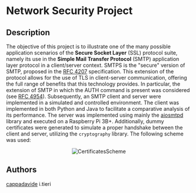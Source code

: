 # Network Security Project

## Description
The objective of this project is to illustrate one of the many possible application scenarios of the **Secure Socket Layer** (SSL) protocol suite, namely its use in the **Simple Mail Transfer Protocol** (SMTP) application layer protocol in a client/server context.
SMTPS is the "secure" version of SMTP, proposed in the [RFC 4207](https://datatracker.ietf.org/doc/html/rfc3207.html) specification. This extension of the protocol allows for the use of TLS in client-server communication, offering the full range of benefits that this technology provides.
In particular, the extension of SMTP in which the AUTH command is present was considered (see [RFC 4954](https://datatracker.ietf.org/doc/html/rfc4954)).
Subsequently, an SMTP client and server were implemented in a simulated and controlled environment. The client was implemented in both Python and Java to facilitate a comparative analysis of its performance. The server was implemented using mainly the [aiosmtpd](https://github.com/aio-libs/aiosmtpd) library and executed on a Raspberry Pi 3B+. Additionally, dummy certificates were generated to simulate a proper handshake between the client and server, utilizing the `cryptography` library. The following scheme was used:
<p align="center">
  <img src="https://github.com/cappadavide/netsec/assets/58134090/32f12c3b-7eda-4428-9a92-b1d936f7e664" alt="CertificatesScheme"/>
</p>

## Authors
[cappadavide](https://github.com/cappadavide)
i.tieri
